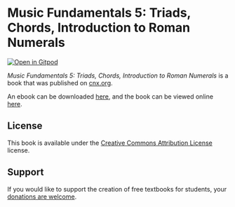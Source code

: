 # Music Fundamentals 5: Triads, Chords, Introduction to Roman Numerals

[![Open in Gitpod](https://gitpod.io/button/open-in-gitpod.svg)](https://gitpod.io/from-referrer/)

_Music Fundamentals 5: Triads, Chords, Introduction to Roman Numerals_ is a book that was published on [cnx.org](https://cnx.org/).

An ebook can be downloaded [here](https://github.com/cnx-user-books/cnxbook-music-fundamentals-5-triads-chords-introduction-to-roman-numerals/releases/latest), and the book can be viewed online [here](https://github.com/cnx-user-books/cnxbook-music-fundamentals-5-triads-chords-introduction-to-roman-numerals/releases/latest).

## License
This book is available under the [Creative Commons Attribution License](./LICENSE) license.

## Support
If you would like to support the creation of free textbooks for students, your [donations are welcome](https://riceconnect.rice.edu/donation/support-openstax-banner).
